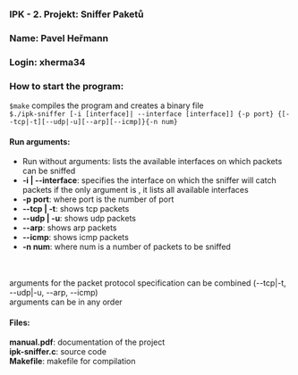 ### IPK - 2. Projekt: Sniffer Paketů
### Name: Pavel Heřmann
### Login: xherma34
### How to start the program:
``$make`` compiles the program and creates a binary file <br>
``$./ipk-sniffer [-i [interface]| --interface [interface]] {-p port} {[--tcp|-t][--udp|-u][--arp][--icmp]}{-n num}``
#### Run arguments:
- Run without arguments: lists the available interfaces on which packets can be sniffed
- **-i | --interface**: specifies the interface on which the sniffer will catch packets if the only argument is
, it lists all available interfaces
- **-p port**: where port is the number of port
- **--tcp | -t**: shows tcp packets
- **--udp | -u**: shows udp packets
- **--arp**: shows arp packets
- **--icmp**: shows icmp packets
- **-n num**: where num is a number of packets to be sniffed 
<br>
<br>
arguments for the packet protocol specification can be combined (--tcp|-t, --udp|-u, --arp, --icmp) <br>
arguments can be in any order <br>

#### Files:
**manual.pdf**: documentation of the project <br>
**ipk-sniffer.c**: source code <br>
**Makefile**: makefile for compilation <br>